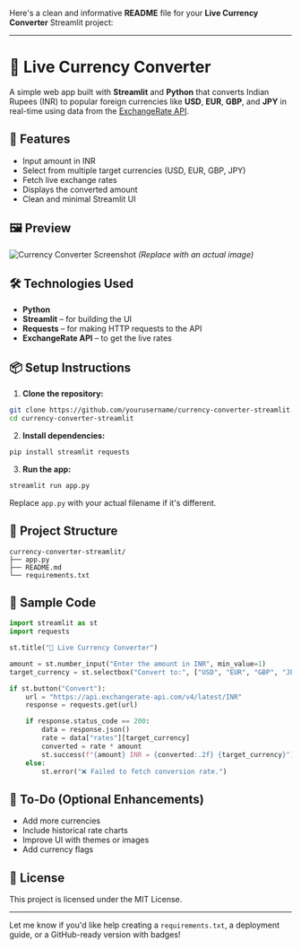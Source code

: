 Here's a clean and informative **README** file for your **Live Currency Converter** Streamlit project:

---

# 💱 Live Currency Converter

A simple web app built with **Streamlit** and **Python** that converts Indian Rupees (INR) to popular foreign currencies like **USD**, **EUR**, **GBP**, and **JPY** in real-time using data from the [ExchangeRate API](https://www.exchangerate-api.com/).

## 🚀 Features

* Input amount in INR
* Select from multiple target currencies (USD, EUR, GBP, JPY)
* Fetch live exchange rates
* Displays the converted amount
* Clean and minimal Streamlit UI

## 🖼️ Preview

![Currency Converter Screenshot](path/to/your/screenshot.png)
*(Replace with an actual image)*

## 🛠️ Technologies Used

* **Python**
* **Streamlit** – for building the UI
* **Requests** – for making HTTP requests to the API
* **ExchangeRate API** – to get the live rates

## 📦 Setup Instructions

1. **Clone the repository:**

```bash
git clone https://github.com/yourusername/currency-converter-streamlit.git
cd currency-converter-streamlit
```

2. **Install dependencies:**

```bash
pip install streamlit requests
```

3. **Run the app:**

```bash
streamlit run app.py
```

Replace `app.py` with your actual filename if it's different.

## 📁 Project Structure

```
currency-converter-streamlit/
├── app.py
├── README.md
└── requirements.txt
```

## 📄 Sample Code

```python
import streamlit as st
import requests

st.title("💱 Live Currency Converter")

amount = st.number_input("Enter the amount in INR", min_value=1)
target_currency = st.selectbox("Convert to:", ["USD", "EUR", "GBP", "JPY"])

if st.button("Convert"):
    url = "https://api.exchangerate-api.com/v4/latest/INR"
    response = requests.get(url)

    if response.status_code == 200:
        data = response.json()
        rate = data["rates"][target_currency]
        converted = rate * amount
        st.success(f"{amount} INR = {converted:.2f} {target_currency}")
    else:
        st.error("❌ Failed to fetch conversion rate.")
```

## 📌 To-Do (Optional Enhancements)

* Add more currencies
* Include historical rate charts
* Improve UI with themes or images
* Add currency flags

## 📃 License

This project is licensed under the MIT License.

---

Let me know if you'd like help creating a `requirements.txt`, a deployment guide, or a GitHub-ready version with badges!
